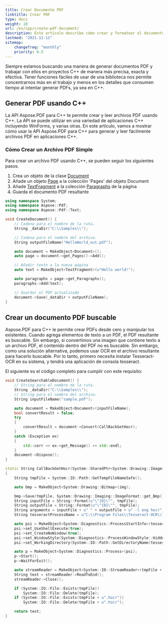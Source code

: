 ```yaml
---
title: Crear Documento PDF
linktitle: Crear PDF
type: docs
weight: 10
url: /es/cpp/create-pdf-document/
description: Este artículo describe cómo crear y formatear el documento PDF con Aspose.PDF para C++.
lastmod: "2021-11-11"
sitemap:
    changefreq: "monthly"
    priority: 0.5
---
```


Siempre estamos buscando una manera de generar documentos PDF y trabajar con ellos en proyectos C++ de manera más precisa, exacta y efectiva. Tener funciones fáciles de usar de una biblioteca nos permite concentrarnos más en el trabajo y menos en los detalles que consumen tiempo al intentar generar PDFs, ya sea en C++.

## Generar PDF usando C++

La API Aspose.PDF para C++ te permite crear y leer archivos PDF usando C++. La API se puede utilizar en una variedad de aplicaciones C++ incluyendo WinForms, y varias otras. En este artículo, vamos a mostrar cómo usar la API Aspose.PDF para C++ para generar y leer fácilmente archivos PDF en aplicaciones C++.

### Cómo Crear un Archivo PDF Simple

Para crear un archivo PDF usando C++, se pueden seguir los siguientes pasos.

1. Crea un objeto de la clase [Document](https://reference.aspose.com/pdf/cpp/class/aspose.pdf.document)  
1. Añade un objeto [Page](https://reference.aspose.com/pdf/cpp/class/aspose.pdf.page) a la colección 'Pages' del objeto Document  
1. Añade [TextFragment](https://reference.aspose.com/pdf/cpp/class/aspose.pdf.text.text_fragment/) a la colección [Paragraphs](https://reference.aspose.com/pdf/cpp/class/aspose.pdf.paragraphs) de la página  
1. Guarda el documento PDF resultante  

```cpp
using namespace System;
using namespace Aspose::Pdf;
using namespace Aspose::Pdf::Text;

void CreateDocument() {
    // Cadena para el nombre de la ruta.
    String _dataDir("C:\\Samples\\");

    // Cadena para el nombre del archivo.
    String outputFileName("HelloWorld_out.pdf");

    auto document = MakeObject<Document>();
    auto page = document->get_Pages()->Add();

    // Añadir texto a la nueva página
    auto text = MakeObject<TextFragment>(u"Hello world!");

    auto paragraphs = page->get_Paragraphs();
    paragraphs->Add(text);

    // Guardar el PDF actualizado
    document->Save(_dataDir + outputFileName);
}
```
## Crear un documento PDF buscable

Aspose.PDF para C++ le permite crear PDFs desde cero y manipular los existentes. Cuando agrega elementos de texto a un PDF, el PDF resultante es buscable. Sin embargo, si convertimos una imagen que contiene texto a un archivo PDF, el contenido dentro del PDF no es buscable. Sin embargo, como una solución alternativa, podemos usar OCR en el archivo resultante para hacerlo buscable. Por lo tanto, primero necesita instalar Tesseract-OCR en su sistema, y tendrá una aplicación de consola tesseract.

El siguiente es el código completo para cumplir con este requisito:

```cpp
void CreateSearchableDocument() {
    // String para el nombre de la ruta.
    String _dataDir("C:\\Samples\\");
    // String para el nombre del archivo.
    String inputFileName("sample.pdf");

    auto document = MakeObject<Document>(inputFileName);
    bool convertResult = false;
    try
    {
        convertResult = document->Convert(CallBackGetHocr);
    }
    catch (Exception ex)
    {
        std::cerr << ex->get_Message() << std::endl;
    }
    document->Dispose();
}

static String CallBackGetHocr(System::SharedPtr<System::Drawing::Image> img)
{
    String tmpFile = System::IO::Path::GetTempFileNameSafe();

    auto bmp = MakeObject<System::Drawing::Bitmap>(img);

    bmp->Save(tmpFile, System::Drawing::Imaging::ImageFormat::get_Bmp());
    String inputFile = String::Format(u"\"{0}\"", tmpFile);
    String outputFile = String::Format(u"\"{0}\"", tmpFile);
    String arguments = inputFile + u" " + outputFile + u" -l eng hocr";
    String tesseractProcessName = u"C:\\Program Files\\Tesseract-OCR\\Tesseract.exe";

    auto psi = MakeObject<System::Diagnostics::ProcessStartInfo>(tesseractProcessName, arguments);
    psi->set_UseShellExecute(true);
    psi->set_CreateNoWindow(true);
    psi->set_WindowStyle(System::Diagnostics::ProcessWindowStyle::Hidden);
    psi->set_WorkingDirectory(System::IO::Path::GetDirectoryName(tesseractProcessName));

    auto p = MakeObject<System::Diagnostics::Process>(psi);
    p->Start();
    p->WaitForExit();

    auto streamReader = MakeObject<System::IO::StreamReader>(tmpFile + u".hocr");
    String text = streamReader->ReadToEnd();
    streamReader->Close();

    if (System::IO::File::Exists(tmpFile))
        System::IO::File::Delete(tmpFile);
    if (System::IO::File::Exists(tmpFile + u".hocr"))
        System::IO::File::Delete(tmpFile + u".hocr");

    return text;
}
```
